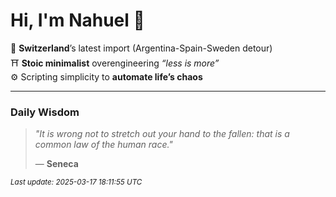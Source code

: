# Hi, I'm Nahuel :tiger:

📍 **Switzerland**’s latest import (Argentina-Spain-Sweden detour)  
⛩️ **Stoic minimalist** overengineering *“less is more”*  
⚙️ Scripting simplicity to **automate life’s chaos**

---

### Daily Wisdom
> _"It is wrong not to stretch out your hand to the fallen: that is a common law of the human race."_  
>
> — **Seneca**

<sub>*Last update: 2025-03-17 18:11:55 UTC*</sub>

